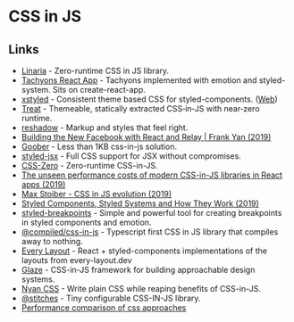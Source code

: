 # CSS in JS

## Links

* [Linaria](https://github.com/callstack/linaria#readme) - Zero-runtime CSS in JS library.
* [Tachyons React App](https://github.com/tachyons-css/tachyons-styled-react) - Tachyons implemented with emotion and styled-system. Sits on create-react-app.
* [xstyled](https://github.com/smooth-code/xstyled) - Consistent theme based CSS for styled-components. \([Web](https://xstyled.dev/)\)
* [Treat](https://github.com/seek-oss/treat) - Themeable, statically extracted CSS‑in‑JS with near‑zero runtime.
* [reshadow](https://github.com/lttb/reshadow) - Markup and styles that feel right.
* [Building the New Facebook with React and Relay \| Frank Yan \(2019\)](https://www.youtube.com/watch?v=9JZHodNR184&list=PLPxbbTqCLbGHPxZpw4xj_Wwg8-fdNxJRh&index=3)
* [Goober](https://github.com/cristianbote/goober) - Less than 1KB css-in-js solution.
* [styled-jsx](https://github.com/zeit/styled-jsx) - Full CSS support for JSX without compromises.
* [CSS-Zero](https://github.com/CraigCav/css-zero) - Zero-runtime CSS-in-JS.
* [The unseen performance costs of modern CSS-in-JS libraries in React apps \(2019\)](https://calendar.perfplanet.com/2019/the-unseen-performance-costs-of-css-in-js-in-react-apps/)
* [Max Stoiber - CSS in JS evolution \(2019\)](https://www.youtube.com/watch?v=75kmPj_iUOA)
* [Styled Components, Styled Systems and How They Work \(2019\)](https://rangle.io/blog/styled-components-styled-systems-and-how-they-work/)
* [styled-breakpoints](https://github.com/mg901/styled-breakpoints) - Simple and powerful tool for creating breakpoints in styled components and emotion.
* [@compiled/css-in-js](https://github.com/atlassian-labs/compiled-css-in-js) - Typescript first CSS in JS library that compiles away to nothing.
* [Every Layout](https://github.com/danscan/react-every-layout) - React + styled-components implementations of the layouts from every-layout.dev
* [Glaze](https://github.com/kripod/glaze) - CSS-in-JS framework for building approachable design systems.
* [Nyan CSS](https://github.com/nyancss/nyancss) - Write plain CSS while reaping benefits of CSS-in-JS.
* [@stitches](https://github.com/christianalfoni/stitches) - Tiny configurable CSS-IN-JS library.
* [Performance comparison of css approaches](https://github.com/jantimon/css-framework-performance)

